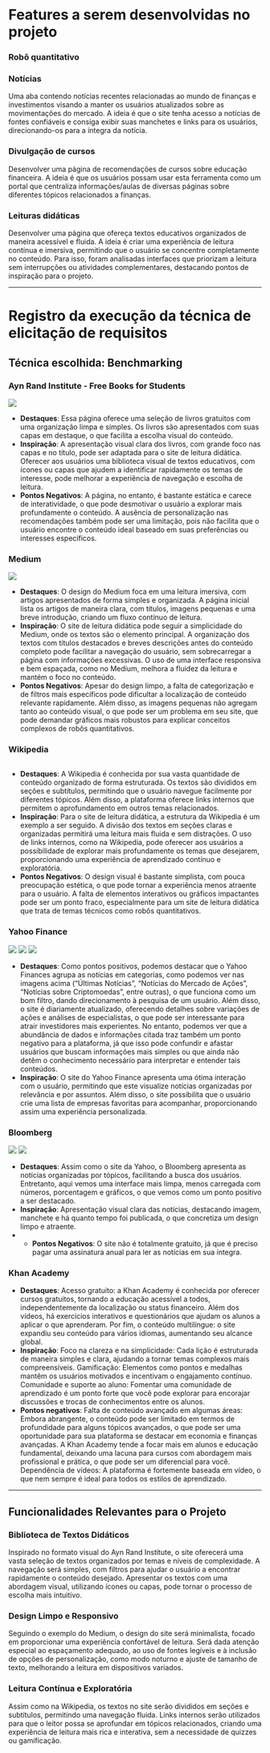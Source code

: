 # Features a serem desenvolvidas no projeto
### Robô quantitativo

### Notícias
Uma aba contendo notícias recentes relacionadas ao mundo de finanças e investimentos visando a manter os usuários atualizados sobre as movimentações do mercado. A ideia é que o site tenha acesso a notícias de fontes confiáveis e consiga exibir suas manchetes e links para os usuários, direcionando-os para a íntegra da notícia.

### Divulgação de cursos
Desenvolver uma página de recomendações de cursos sobre educação financeira. A ideia é que os usuários possam usar esta ferramenta como um portal que centraliza informações/aulas de diversas páginas sobre diferentes tópicos relacionados a finanças.

### Leituras didáticas
Desenvolver uma página que ofereça textos educativos organizados de maneira acessível e fluida. A ideia é criar uma experiência de leitura contínua e imersiva, permitindo que o usuário se concentre completamente no conteúdo. Para isso, foram analisadas interfaces que priorizam a leitura sem interrupções ou atividades complementares, destacando pontos de inspiração para o projeto.

---

# Registro da execução da técnica de elicitação de requisitos
## Técnica escolhida: Benchmarking

### Ayn Rand Institute - Free Books for Students
![](imgs/ayn_rand.png)
- **Destaques**: Essa página oferece uma seleção de livros gratuitos com uma organização limpa e simples. Os livros são apresentados com suas capas em destaque, o que facilita a escolha visual do conteúdo.
- **Inspiração**: A apresentação visual clara dos livros, com grande foco nas capas e no título, pode ser adaptada para o site de leitura didática. Oferecer aos usuários uma biblioteca visual de textos educativos, com ícones ou capas que ajudem a identificar rapidamente os temas de interesse, pode melhorar a experiência de navegação e escolha de leitura.
- **Pontos Negativos**: A página, no entanto, é bastante estática e carece de interatividade, o que pode desmotivar o usuário a explorar mais profundamente o conteúdo. A ausência de personalização nas recomendações também pode ser uma limitação, pois não facilita que o usuário encontre o conteúdo ideal baseado em suas preferências ou interesses específicos.

### Medium
![](imgs/medium.png)
- **Destaques**: O design do Medium foca em uma leitura imersiva, com artigos apresentados de forma simples e organizada. A página inicial lista os artigos de maneira clara, com títulos, imagens pequenas e uma breve introdução, criando um fluxo contínuo de leitura.
- **Inspiração**: O site de leitura didática pode seguir a simplicidade do Medium, onde os textos são o elemento principal. A organização dos textos com títulos destacados e breves descrições antes do conteúdo completo pode facilitar a navegação do usuário, sem sobrecarregar a página com informações excessivas. O uso de uma interface responsiva e bem espaçada, como no Medium, melhora a fluidez da leitura e mantém o foco no conteúdo.
- **Pontos Negativos**: Apesar do design limpo, a falta de categorização e de filtros mais específicos pode dificultar a localização de conteúdo relevante rapidamente. Além disso, as imagens pequenas não agregam tanto ao conteúdo visual, o que pode ser um problema em seu site, que pode demandar gráficos mais robustos para explicar conceitos complexos de robôs quantitativos.

### Wikipedia
![]()
- **Destaques**: A Wikipedia é conhecida por sua vasta quantidade de conteúdo organizado de forma estruturada. Os textos são divididos em seções e subtítulos, permitindo que o usuário navegue facilmente por diferentes tópicos. Além disso, a plataforma oferece links internos que permitem o aprofundamento em outros temas relacionados.
- **Inspiração**: Para o site de leitura didática, a estrutura da Wikipedia é um exemplo a ser seguido. A divisão dos textos em seções claras e organizadas permitirá uma leitura mais fluida e sem distrações. O uso de links internos, como na Wikipedia, pode oferecer aos usuários a possibilidade de explorar mais profundamente os temas que desejarem, proporcionando uma experiência de aprendizado contínuo e exploratória.
- **Pontos Negativos**: O design visual é bastante simplista, com pouca preocupação estética, o que pode tornar a experiência menos atraente para o usuário. A falta de elementos interativos ou gráficos impactantes pode ser um ponto fraco, especialmente para um site de leitura didática que trata de temas técnicos como robôs quantitativos.

### Yahoo Finance
![](imgs/yahoo_finances.png)
![](imgs/yahoo_finance_latestnews.png)
![](imgs/yahoo_finance_stockmarketnews.png)
- **Destaques**: Como pontos positivos, podemos destacar que o Yahoo Finances agrupa as notícias em categorias, como podemos ver nas imagens acima (“Últimas Notícias”, “Notícias do Mercado de Ações”, “Notícias sobre Criptomoedas”, entre outras), o que funciona como um bom filtro, dando direcionamento à pesquisa de um usuário. Além disso, o site é diariamente atualizado, oferecendo detalhes sobre variações de ações e análises de especialistas, o que pode ser interessante para atrair investidores mais experientes. No entanto, podemos ver que a abundância de dados e informações citada traz também um ponto negativo para a plataforma, já que isso pode confundir e afastar usuários que buscam informações mais simples ou que ainda não detêm o conhecimento necessário para interpretar e entender tais conteúdos.
- **Inspiração**: O site do Yahoo Finance apresenta uma ótima interação com o usuário, permitindo que este visualize notícias organizadas por relevância e por assuntos. Além disso, o site possibilita que o usuário crie uma lista de empresas favoritas para acompanhar, proporcionando assim uma experiência personalizada.

### Bloomberg
![](imgs/bloomberg1.png)
![](imgs/bloomberg2.png)
- **Destaques**: Assim como o site da Yahoo, o Bloomberg apresenta as notícias organizadas por tópicos, facilitando a busca dos usuários. Entretanto, aqui vemos uma interface mais limpa, menos carregada com números, porcentagem e gráficos, o que vemos como um ponto positivo a ser destacado.
- **Inspiração**: Apresentação visual clara das notícias, destacando imagem, manchete e há quanto tempo foi publicada, o que concretiza um design limpo e atraente.
- - **Pontos Negativos**: O site não é totalmente gratuito, já que é preciso pagar uma assinatura anual para ler as notícias em sua íntegra.

### Khan Academy
- **Destaques**: Acesso gratuito: a Khan Academy é conhecida por oferecer cursos gratuitos, tornando a educação acessível a todos, independentemente da localização ou status financeiro. Além dos vídeos, há exercícios interativos e questionários que ajudam os alunos a aplicar o que aprenderam. Por fim, o conteúdo multilíngue: o site expandiu seu conteúdo para vários idiomas, aumentando seu alcance global.
- **Inspiração**: Foco na clareza e na simplicidade: Cada lição é estruturada de maneira simples e clara, ajudando a tornar temas complexos mais compreensíveis. Gamificação: Elementos como pontos e medalhas mantêm os usuários motivados e incentivam o engajamento contínuo. Comunidade e suporte ao aluno: Fomentar uma comunidade de aprendizado é um ponto forte que você pode explorar para encorajar discussões e trocas de conhecimentos entre os alunos.
- **Pontos negativos**: Falta de conteúdo avançado em algumas áreas: Embora abrangente, o conteúdo pode ser limitado em termos de profundidade para alguns tópicos avançados, o que pode ser uma oportunidade para sua plataforma se destacar em economia e finanças avançadas. A Khan Academy tende a focar mais em alunos e educação fundamental, deixando uma lacuna para cursos com abordagem mais profissional e prática, o que pode ser um diferencial para você. Dependência de vídeos: A plataforma é fortemente baseada em vídeo, o que nem sempre é ideal para todos os estilos de aprendizado.

---

## Funcionalidades Relevantes para o Projeto

### Biblioteca de Textos Didáticos
Inspirado no formato visual do Ayn Rand Institute, o site oferecerá uma vasta seleção de textos organizados por temas e níveis de complexidade. A navegação será simples, com filtros para ajudar o usuário a encontrar rapidamente o conteúdo desejado. Apresentar os textos com uma abordagem visual, utilizando ícones ou capas, pode tornar o processo de escolha mais intuitivo.

### Design Limpo e Responsivo
Seguindo o exemplo do Medium, o design do site será minimalista, focado em proporcionar uma experiência confortável de leitura. Será dada atenção especial ao espaçamento adequado, ao uso de fontes legíveis e à inclusão de opções de personalização, como modo noturno e ajuste de tamanho de texto, melhorando a leitura em dispositivos variados.

### Leitura Contínua e Exploratória
Assim como na Wikipedia, os textos no site serão divididos em seções e subtítulos, permitindo uma navegação fluida. Links internos serão utilizados para que o leitor possa se aprofundar em tópicos relacionados, criando uma experiência de leitura mais rica e interativa, sem a necessidade de quizzes ou gamificação.
